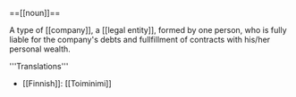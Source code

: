 ==[[noun]]==

A type of [[company]], a [[legal entity]], formed by one person, who is fully liable for the company's debts and fullfillment of contracts with his/her personal wealth.

'''Translations'''

* [[Finnish]]: [[Toiminimi]]
